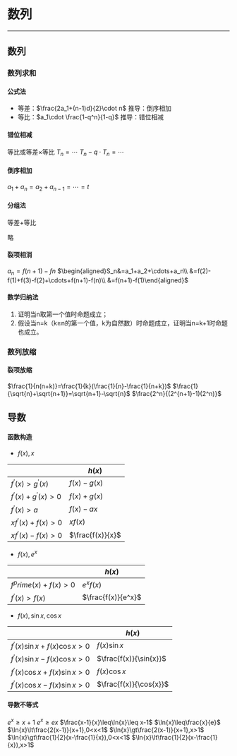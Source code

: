 # 数列


---

## 数列

### 数列求和

#### 公式法

- 等差：$\frac{2a_1+(n-1)d}{2}\cdot n$
    推导：倒序相加
- 等比：$a_1\cdot \frac{1-q^n}{1-q}$
    推导：错位相减

#### 错位相减

等比或等差$\times$等比
$T_n=\cdots$
$T_n-q\cdot T_n=\cdots$

#### 倒序相加

$a_1+a_n=a_2+a_{n-1}=\cdots=t$

#### 分组法

等差$+$等比

略

#### 裂项相消

$a_n=f(n+1)-f{n}$
$\begin{aligned}S_n&=a_1+a_2+\cdots+a_n\\
&=f(2)-f(1)+f(3)-f(2)+\cdots+f(n+1)-f(n)\\
&=f(n+1)-f(1)\end{aligned}$

#### 数学归纳法

1. 证明当n取第一个值时命题成立；
2. 假设当n=k（k≥n的第一个值，k为自然数）时命题成立，证明当n=k+1时命题也成立。

### 数列放缩

#### 裂项放缩

$\frac{1}{n(n+k)}=\frac{1}{k}(\frac{1}{n}-\frac{1}{n+k})$
$\frac{1}{\sqrt{n}+\sqrt{n+1}}=\sqrt{n+1}-\sqrt{n}$
$\frac{2^n}{(2^{n+1}-1)(2^n)}$

## 导数

#### 函数构造

- $f(x),x$

||$h(x)$|
|-|-|
|$f^\prime(x)>g^\prime(x)$|$f(x)-g(x)$|
|$f^\prime(x)+g^\prime(x)>0$|$f(x)+g(x)$|
|$f^\prime(x)>a$|$f(x)-ax$|
|$xf^\prime(x)+f(x)>0$|$xf(x)$|
|$xf^\prime(x)-f(x)>0$|$\frac{f(x)}{x}$|

- $f(x),e^x$

||$h(x)$|
|-|-|
|$f^prime(x)+f(x)>0$|$e^xf(x)$|
|$f^\prime(x)>f(x)$|$\frac{f(x)}{e^x}$|

- $f(x),\sin{x},\cos{x}$

||$h(x)$|
|-|-|
|$f^\prime(x)\sin{x}+f(x)\cos{x}>0$|$f(x)\sin{x}$|
|$f^\prime(x)\sin{x}-f(x)\cos{x}>0$|$\frac{f(x)}{\sin{x}}$|
|$f^\prime(x)\cos{x}+f(x)\sin{x}>0$|$f(x)\cos{x}$|
|$f^\prime(x)\cos{x}-f(x)\sin{x}>0$|$\frac{f(x)}{\cos{x}}$|


#### 导数不等式

$e^x\geq x+1$
$e^x\geq ex$
$\frac{x-1}{x}\leq\ln{x}\leq x-1$
$\ln{x}\leq\frac{x}{e}$
$\ln{x}\lt\frac{2(x-1)}{x+1},0<x<1$
$\ln{x}\gt\frac{2(x-1)}{x+1},x>1$
$\ln{x}\gt\frac{1}{2}(x-\frac{1}{x}),0<x<1$
$\ln{x}\lt\frac{1}{2}(x-\frac{1}{x}),x>1$
